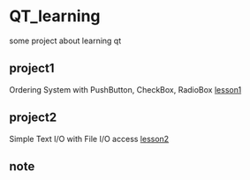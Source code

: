 # QT_learning
some project about learning qt

## project1
Ordering System with PushButton, CheckBox, RadioBox
[lesson1](https://www.notion.so/Qt-Lesson-1-HelloWorld-06030c9831854e3489f8d89e70b03615)
## project2
Simple Text I/O with File I/O access 
[lesson2](https://www.notion.so/Qt-Lesson-2-File-I-O-f3b006a408b84082add6f63f37366dd3)
## note
